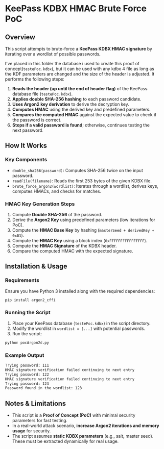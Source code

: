 # KeePass KDBX HMAC Brute Force PoC

## Overview
This script attempts to brute-force a **KeePass KDBX HMAC signature** by iterating over a wordlist of possible passwords.

I've placed in this folder the database i used to create this proof of concept(`testePoc.kdbx`), but it can be used with any kdbx 4 file as long as the KDF parameters are changed and the size of the header is adjusted. It performs the following steps:

1. **Reads the header (up until the end of header flag)** of the KeePass database file (`testePoc.kdbx`).
2. **Applies double SHA-256 hashing** to each password candidate.
3. **Uses Argon2 key derivation** to derive the decryption key.
4. **Computes HMAC** using the derived key and predefined parameters.
5. **Compares the computed HMAC** against the expected value to check if the password is correct.
6. **Stops if a valid password is found**; otherwise, continues testing the next password.

## How It Works
### **Key Components**
- `double_sha256(password)`: Computes SHA-256 twice on the input password.
- `readFile(filename)`: Reads the first 253 bytes of the given KDBX file.
- `brute_force_argon2(wordlist)`: Iterates through a wordlist, derives keys, computes HMACs, and checks for matches.

### **HMAC Key Generation Steps**
1. Compute **Double SHA-256** of the password.
2. Derive the **Argon2 Key** using predefined parameters (low iterations for PoC).
3. Compute the **HMAC Base Key** by hashing (`masterSeed + derivedKey + 0x01`).
4. Compute the **HMAC Key** using a block index (`0xFFFFFFFFFFFFFFFF`).
5. Compute the **HMAC Signature** of the KDBX header.
6. Compare the computed HMAC with the expected signature.

## Installation & Usage
### **Requirements**
Ensure you have Python 3 installed along with the required dependencies:

```sh
pip install argon2_cffi
```

### **Running the Script**
1. Place your KeePass database (`testePoc.kdbx`) in the script directory.
2. Modify the wordlist in `wordlist = [...]` with potential passwords.
3. Run the script:

```sh
python pocArgon2d.py
```

### **Example Output**
```sh
Trying password: 111
HMAC signature verification failed continuing to next entry
Trying password: 122
HMAC signature verification failed continuing to next entry
Trying password: 123
Password found in the wordlist: 123
```

## Notes & Limitations
- This script is a **Proof of Concept (PoC)** with minimal security parameters for fast testing.
- In a real-world attack scenario, **increase Argon2 iterations and memory usage** for security.
- The script assumes **static KDBX parameters** (e.g., salt, master seed). These must be extracted dynamically for real usage.


